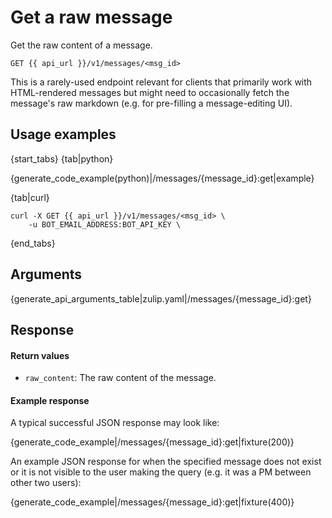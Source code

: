 # Get a raw message

Get the raw content of a message.

`GET {{ api_url }}/v1/messages/<msg_id>`

This is a rarely-used endpoint relevant for clients that primarily
work with HTML-rendered messages but might need to occasionally fetch
the message's raw markdown (e.g. for pre-filling a message-editing
UI).

## Usage examples

{start_tabs}
{tab|python}

{generate_code_example(python)|/messages/{message_id}:get|example}

{tab|curl}

```
curl -X GET {{ api_url }}/v1/messages/<msg_id> \
    -u BOT_EMAIL_ADDRESS:BOT_API_KEY \
```

{end_tabs}

## Arguments

{generate_api_arguments_table|zulip.yaml|/messages/{message_id}:get}

## Response

#### Return values

* `raw_content`: The raw content of the message.

#### Example response

A typical successful JSON response may look like:

{generate_code_example|/messages/{message_id}:get|fixture(200)}

An example JSON response for when the specified message does not exist or it
is not visible to the user making the query (e.g. it was a PM between other
two users):

{generate_code_example|/messages/{message_id}:get|fixture(400)}
